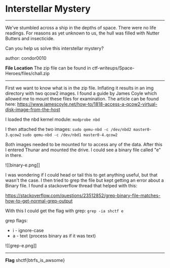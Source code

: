 # Interstellar Mystery
- - -
We've stumbled across a ship in the depths of space. There were no life readings. For reasons as yet unknown to us, the hull was filled with Nutter Butters and insecticide.

Can you help us solve this interstellar mystery?

author: condor0010

**File Location**
The zip file can be found in ctf-writeups/Space-Heroes/files/chall.zip
- - -

First we want to know what is in the zip file. Inflating it results in an img directory with two qcow2 images. I found a guide by James Coyle which allowed me to mount these files for examination. The article can be found here:
https://www.jamescoyle.net/how-to/1818-access-a-qcow2-virtual-disk-image-from-the-host


I loaded the nbd kernel module:
`modprobe nbd`

I then attached the two images:
`sudo qemu-nbd -c /dev/nbd2 master0-3.qcow2`
`sudo qemu-nbd -c /dev/nbd1 master0-4.qcow2`

Both images needed to be mounted for to access any of the data. After this I entered Thunar and mounted the drive. I could see a binary file called "e" in there.

![[binary-e.png]]

I was wondering if I could head or tail this to get anything useful, but that wasn't the case. I then tried to grep the file but kept getting an error about a Binary file. I found a stackoverflow thread that helped with this:

https://stackoverflow.com/questions/23512852/grep-binary-file-matches-how-to-get-normal-grep-output

With this I could get the flag with grep:
`grep -ia shctf e`

grep flags:
- i - ignore-case
- a - text (process binary as if it was text)

![[grep-e.png]]

- - -
**Flag**
shctf{btrfs_is_awsome}